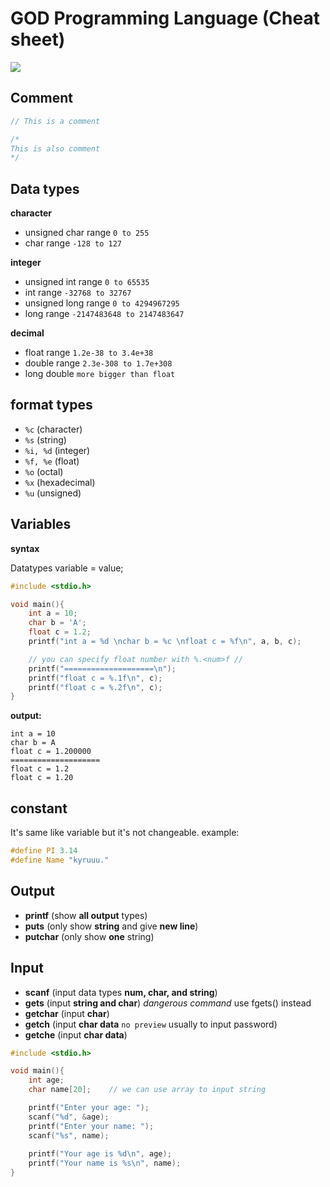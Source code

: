 # GOD Programming Language (Cheat sheet)

![](https://www.britefish.net/wp-content/uploads/2019/07/logo-c-1.png)

## Comment

```c 
// This is a comment

/* 
This is also comment 
*/
```
## Data types

**character**

- unsigned char range `0 to 255`
- char range `-128 to 127`

**integer**

- unsigned int range `0 to 65535`
- int range `-32768 to 32767`
- unsigned long range `0 to 4294967295`
- long range `-2147483648 to 2147483647`

**decimal**

- float range `1.2e-38 to 3.4e+38`
- double range `2.3e-308 to 1.7e+308`
- long double `more bigger than float`

## format types

- `%c` (character)
- `%s` (string)
- `%i, %d` (integer)
- `%f, %e` (float)
- `%o` (octal)
- `%x` (hexadecimal)
- `%u` (unsigned)

## Variables

**syntax**

Datatypes variable = value;

```c
#include <stdio.h>

void main(){
    int a = 10;
    char b = 'A';
    float c = 1.2;
    printf("int a = %d \nchar b = %c \nfloat c = %f\n", a, b, c);

    // you can specify float number with %.<num>f //
    printf("====================\n");
    printf("float c = %.1f\n", c);
    printf("float c = %.2f\n", c);
}
```

**output:**
```
int a = 10
char b = A
float c = 1.200000
====================
float c = 1.2
float c = 1.20
```

## constant

It's same like variable but it's not changeable.
example:

```c
#define PI 3.14
#define Name "kyruuu."
```

## Output

- **printf** (show **all output** types)
- **puts** (only show **string** and give **new line**)
- **putchar** (only show **one** string)

## Input

- **scanf** (input data types **num, char, and string**)
- **gets** (input **string and char**)  *dangerous command* use fgets() instead
- **getchar** (input **char**)
- **getch** (input **char  data** `no preview` usually to input password)
- **getche** (input **char data**)

```c
#include <stdio.h>

void main(){
    int age;
    char name[20];    // we can use array to input string

    printf("Enter your age: ");
    scanf("%d", &age);
    printf("Enter your name: ");
    scanf("%s", name);
    
    printf("Your age is %d\n", age);
    printf("Your name is %s\n", name);
}
```
